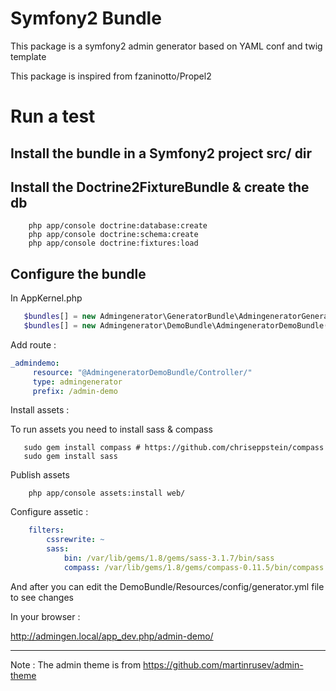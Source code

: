 # Symfony2 Bundle

This package is a symfony2 admin generator based on YAML conf and twig template

This package is inspired from fzaninotto/Propel2


# Run a test

## Install the bundle in a Symfony2 project src/ dir

## Install the Doctrine2FixtureBundle & create the db

```shell 
	php app/console doctrine:database:create
	php app/console doctrine:schema:create
	php app/console doctrine:fixtures:load	
```

## Configure the bundle

In AppKernel.php

```php
   $bundles[] = new Admingenerator\GeneratorBundle\AdmingeneratorGeneratorBundle();
   $bundles[] = new Admingenerator\DemoBundle\AdmingeneratorDemoBundle();
```

Add route :

```yaml
_admindemo:
     resource: "@AdmingeneratorDemoBundle/Controller/"
     type: admingenerator
     prefix: /admin-demo
```

Install assets :

To run assets you need to install sass & compass

```shell
   sudo gem install compass # https://github.com/chriseppstein/compass
   sudo gem install sass
```

Publish assets

```shell
    php app/console assets:install web/
```

Configure assetic :

```yaml
    filters:
        cssrewrite: ~
        sass: 
            bin: /var/lib/gems/1.8/gems/sass-3.1.7/bin/sass
            compass: /var/lib/gems/1.8/gems/compass-0.11.5/bin/compass
```
            
And after you can edit the DemoBundle/Resources/config/generator.yml file to see changes

In your browser :

http://admingen.local/app_dev.php/admin-demo/

--------------

Note : The admin theme is from https://github.com/martinrusev/admin-theme

